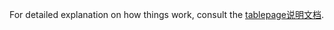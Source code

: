 
For detailed explanation on how things work, consult the [tablepage说明文档](https://blog.csdn.net/love_parents/article/details/106067046).

